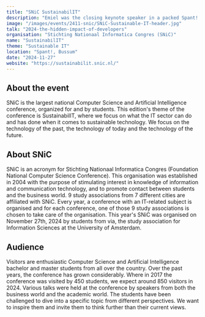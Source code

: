 ```yaml
---
title: "SNiC SustainabilIT"
description: "Emiel was the closing keynote speaker in a packed Spant! in Bussum in front of 800 students attending SNiC."
image: "/images/events/2411-snic/SNiC-Sustainable-IT-header.jpg"
talk: "2024-the-hidden-impact-of-developers"
organisation: "Stichting Nationaal Informatica Congres (SNiC)"
name: "SustainabilIT"
theme: "Sustainable IT"
location: "Spant!, Bussum"
date: "2024-11-27"
website: "https://sustainabilit.snic.nl/"
---
```


## About the event

SNiC is the largest national Computer Science and Artificial Intelligence conference, organized for and by students. This edition's theme of the conference is SustainabilIT, where we focus on what the IT sector can do and has done when it comes to sustainable technology. We focus on the technology of the past, the technology of today and the technology of the future.

## About SNiC

SNiC is an acronym for Stichting Nationaal Informatica Congres (Foundation National Computer Science Conference). This organisation was established in 2004 with the purpose of stimulating interest in knowledge of information and communication technology, and to promote contact between students and the business world. 9 study associations from 7 different cities are affiliated with SNiC. Every year, a conference with an IT-related subject is organised and for each conference, one of those 9 study associations is chosen to take care of the organisation. This year's SNiC was organised on November 27th, 2024 by students from via, the study association for Information Sciences at the University of Amsterdam.

## Audience

Visitors are enthusiastic Computer Science and Artificial Intelligence bachelor and master students from all over the country. Over the past years, the conference has grown considerably. Where in 2017 the conference was visited by 450 students, we expect around 850 visitors in 2024. Various talks were held at the conference by speakers from both the business world and the academic world. The students have been challenged to dive into a specific topic from different perspectives. We want to inspire them and invite them to think further than their current views.
